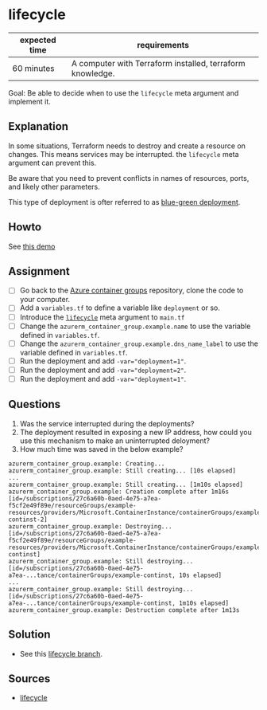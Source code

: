 # lifecycle

| expected time | requirements                                              |
|---------------|-----------------------------------------------------------|
| 60 minutes    | A computer with Terraform installed, terraform knowledge. |

Goal: Be able to decide when to use the `lifecycle` meta argument and implement it.

## Explanation

In some situations, Terraform needs to destroy and create a resource on changes. This means services may be interrupted. the `lifecycle` meta argument can prevent this.

Be aware that you need to prevent conflicts in names of resources, ports, and likely other parameters.

This type of deployment is ofter referred to as [blue-green deployment](https://en.wikipedia.org/wiki/Blue-green_deployment).

## Howto

See [this demo](https://github.com/robertdebock/terraform-docker-lifecycle)

## Assignment

- [ ] Go back to the [Azure container groups](https://github.com/robertdebock/terraform-azurerm-container-group) repository, clone the code to your computer.
- [ ] Add a `variables.tf` to define a variable like `deployment` or so.
- [ ] Introduce the [`lifecycle`](https://www.terraform.io/docs/language/meta-arguments/lifecycle.html) meta argument to `main.tf`
- [ ] Change the `azurerm_container_group.example.name` to use the variable defined in `variables.tf`.
- [ ] Change the `azurerm_container_group.example.dns_name_label` to use the variable defined in `variables.tf`.
- [ ] Run the deployment and add `-var="deployment=1"`.
- [ ] Run the deployment and add `-var="deployment=2"`.
- [ ] Run the deployment and add `-var="deployment=1"`.

## Questions

1. Was the service interrupted during the deployments?
2. The deployment resulted in exposing a new IP address, how could you use this mechanism to make an uninterrupted deloyment?
3. How much time was saved in the below example?

```text
azurerm_container_group.example: Creating...
azurerm_container_group.example: Still creating... [10s elapsed]
...
azurerm_container_group.example: Still creating... [1m10s elapsed]
azurerm_container_group.example: Creation complete after 1m16s [id=/subscriptions/27c6a60b-0aed-4e75-a7ea-f5cf2e49f89e/resourceGroups/example-resources/providers/Microsoft.ContainerInstance/containerGroups/example-continst-2]
azurerm_container_group.example: Destroying... [id=/subscriptions/27c6a60b-0aed-4e75-a7ea-f5cf2e49f89e/resourceGroups/example-resources/providers/Microsoft.ContainerInstance/containerGroups/example-continst]
azurerm_container_group.example: Still destroying... [id=/subscriptions/27c6a60b-0aed-4e75-a7ea-...tance/containerGroups/example-continst, 10s elapsed]
...
azurerm_container_group.example: Still destroying... [id=/subscriptions/27c6a60b-0aed-4e75-a7ea-...tance/containerGroups/example-continst, 1m10s elapsed]
azurerm_container_group.example: Destruction complete after 1m13s
```

## Solution

- See this [lifecycle branch](https://github.com/robertdebock/terraform-azurerm-container-group/tree/lifecycle).

## Sources

- [lifecycle](https://www.terraform.io/docs/language/meta-arguments/lifecycle.html)

